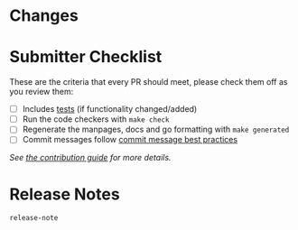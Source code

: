 <!-- 🎉🎉🎉 Thank you for the PR!!! 🎉🎉🎉 -->

# Changes

<!-- Describe your changes here- ideally you can get that description straight from
your descriptive commit message(s)! -->

# Submitter Checklist

These are the criteria that every PR should meet, please check them off as you
review them:

- [ ] Includes [tests](https://github.com/tektoncd/community/blob/master/standards.md#principles) (if functionality changed/added)
- [ ] Run the code checkers with `make check`
- [ ] Regenerate the manpages, docs and go formatting with `make generated`
- [ ] Commit messages follow [commit message best practices](https://github.com/tektoncd/community/blob/master/standards.md#commit-messages)

_See [the contribution guide](https://github.com/tektoncd/cli/blob/master/CONTRIBUTING.md)
for more details._

# Release Notes

<!--
Does your PR contain User facing changes?

If so, briefly describe them here so we can include this description in the
release notes for the next release!
-->

```
release-note
```
